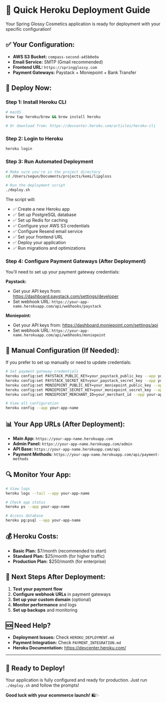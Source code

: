# 🚀 Quick Heroku Deployment Guide

Your Spring Glossy Cosmetics application is ready for deployment with your specific configuration!

## ✅ **Your Configuration:**

-   **AWS S3 Bucket:** `compass-second-a45b0e0a`
-   **Email Service:** SMTP (Gmail recommended)
-   **Frontend URL:** `https://springglossy.com`
-   **Payment Gateways:** Paystack + Moniepoint + Bank Transfer

## 🚀 **Deploy Now:**

### **Step 1: Install Heroku CLI**

```bash
# macOS
brew tap heroku/brew && brew install heroku

# Or download from: https://devcenter.heroku.com/articles/heroku-cli
```

### **Step 2: Login to Heroku**

```bash
heroku login
```

### **Step 3: Run Automated Deployment**

```bash
# Make sure you're in the project directory
cd /Users/segun/Documents/projects/kemi/lipgloss

# Run the deployment script
./deploy.sh
```

The script will:

-   ✅ Create a new Heroku app
-   ✅ Set up PostgreSQL database
-   ✅ Set up Redis for caching
-   ✅ Configure your AWS S3 credentials
-   ✅ Configure Resend email service
-   ✅ Set your frontend URL
-   ✅ Deploy your application
-   ✅ Run migrations and optimizations

### **Step 4: Configure Payment Gateways (After Deployment)**

You'll need to set up your payment gateway credentials:

**Paystack:**

-   Get your API keys from: https://dashboard.paystack.com/settings/developer
-   Set webhook URL: `https://your-app-name.herokuapp.com/api/webhooks/paystack`

**Moniepoint:**

-   Get your API keys from: https://dashboard.moniepoint.com/settings/api
-   Set webhook URL: `https://your-app-name.herokuapp.com/api/webhooks/moniepoint`

## 🔧 **Manual Configuration (If Needed):**

If you prefer to set up manually or need to update credentials:

```bash
# Set payment gateway credentials
heroku config:set PAYSTACK_PUBLIC_KEY=your_paystack_public_key --app your-app-name
heroku config:set PAYSTACK_SECRET_KEY=your_paystack_secret_key --app your-app-name
heroku config:set MONIEPOINT_PUBLIC_KEY=your_moniepoint_public_key --app your-app-name
heroku config:set MONIEPOINT_SECRET_KEY=your_moniepoint_secret_key --app your-app-name
heroku config:set MONIEPOINT_MERCHANT_ID=your_merchant_id --app your-app-name

# View all configuration
heroku config --app your-app-name
```

## 📊 **Your App URLs (After Deployment):**

-   **Main App:** `https://your-app-name.herokuapp.com`
-   **Admin Panel:** `https://your-app-name.herokuapp.com/admin`
-   **API Base:** `https://your-app-name.herokuapp.com/api`
-   **Payment Methods:** `https://your-app-name.herokuapp.com/api/payment-methods`

## 🔍 **Monitor Your App:**

```bash
# View logs
heroku logs --tail --app your-app-name

# Check app status
heroku ps --app your-app-name

# Access database
heroku pg:psql --app your-app-name
```

## 💰 **Heroku Costs:**

-   **Basic Plan:** $7/month (recommended to start)
-   **Standard Plan:** $25/month (for higher traffic)
-   **Production Plan:** $250/month (for enterprise)

## 🎯 **Next Steps After Deployment:**

1. **Test your payment flow**
2. **Configure webhook URLs** in payment gateways
3. **Set up your custom domain** (optional)
4. **Monitor performance** and logs
5. **Set up backups** and monitoring

## 🆘 **Need Help?**

-   **Deployment Issues:** Check `HEROKU_DEPLOYMENT.md`
-   **Payment Integration:** Check `PAYMENT_INTEGRATION.md`
-   **Heroku Documentation:** https://devcenter.heroku.com/

---

## 🎉 **Ready to Deploy!**

Your application is fully configured and ready for production. Just run `./deploy.sh` and follow the prompts!

**Good luck with your ecommerce launch!** 🛍️✨
